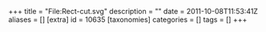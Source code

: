 +++
title = "File:Rect-cut.svg"
description = ""
date = 2011-10-08T11:53:41Z
aliases = []
[extra]
id = 10635
[taxonomies]
categories = []
tags = []
+++


